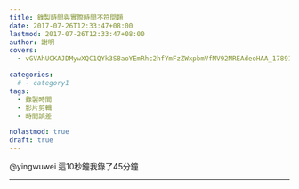 ```yaml
---
title: 錄製時間與實際時間不符問題
date: 2017-07-26T12:33:47+08:00
lastmod: 2017-07-26T12:33:47+08:00
author: 謝明
covers:
  - vGVAhUCKAJDMywXQC1QYk3S8aoYEmRhc2hfYmFzZWxpbmVfMV92MREAdeoHAA_17891313796003860.mp4

categories:
  # - category1
tags:
  - 錄製時間
  - 影片剪輯
  - 時間誤差

nolastmod: true
draft: true
---
```


@yingwuwei 這10秒鐘我錄了45分鐘

<!--more-->
___